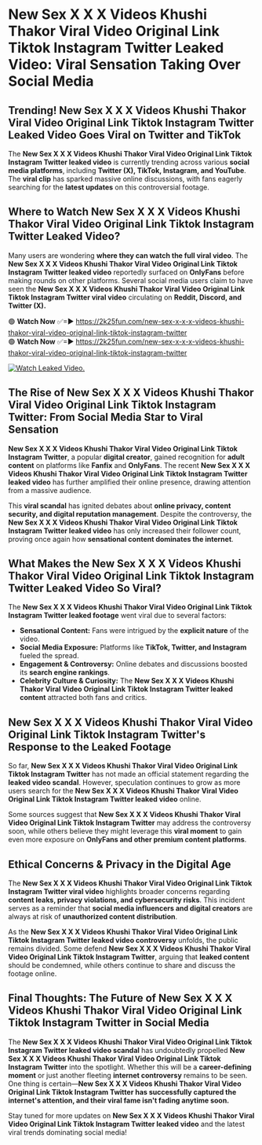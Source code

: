 # New Sex X X X Videos Khushi Thakor Viral Video Original Link Tiktok Instagram Twitter Leaked Video: Viral Sensation Taking Over Social Media

## **Trending! New Sex X X X Videos Khushi Thakor Viral Video Original Link Tiktok Instagram Twitter Leaked Video Goes Viral on Twitter and TikTok**
The **New Sex X X X Videos Khushi Thakor Viral Video Original Link Tiktok Instagram Twitter leaked video** is currently trending across various **social media platforms**, including **Twitter (X), TikTok, Instagram, and YouTube**. The **viral clip** has sparked massive online discussions, with fans eagerly searching for the **latest updates** on this controversial footage.

## **Where to Watch New Sex X X X Videos Khushi Thakor Viral Video Original Link Tiktok Instagram Twitter Leaked Video?**
Many users are wondering **where they can watch the full viral video**. The **New Sex X X X Videos Khushi Thakor Viral Video Original Link Tiktok Instagram Twitter leaked video** reportedly surfaced on **OnlyFans** before making rounds on other platforms. Several social media users claim to have seen the **New Sex X X X Videos Khushi Thakor Viral Video Original Link Tiktok Instagram Twitter viral video** circulating on **Reddit, Discord, and Twitter (X).**

🟢 **Watch Now** ✅=► https://2k25fun.com/new-sex-x-x-x-videos-khushi-thakor-viral-video-original-link-tiktok-instagram-twitter  
🟢 **Watch Now** ✅=► https://2k25fun.com/new-sex-x-x-x-videos-khushi-thakor-viral-video-original-link-tiktok-instagram-twitter  

[![Watch Leaked Video.](https://miro.medium.com/v2/resize:fit:828/format:webp/1*cilzJN44JGOrTw9NJCrNHA.gif "Watch Leaked Video")](https://2k25fun.com/new-sex-x-x-x-videos-khushi-thakor-viral-video-original-link-tiktok-instagram-twitter)

## **The Rise of New Sex X X X Videos Khushi Thakor Viral Video Original Link Tiktok Instagram Twitter: From Social Media Star to Viral Sensation**
**New Sex X X X Videos Khushi Thakor Viral Video Original Link Tiktok Instagram Twitter**, a popular **digital creator**, gained recognition for **adult content** on platforms like **Fanfix** and **OnlyFans**. The recent **New Sex X X X Videos Khushi Thakor Viral Video Original Link Tiktok Instagram Twitter leaked video** has further amplified their online presence, drawing attention from a massive audience.

This **viral scandal** has ignited debates about **online privacy, content security, and digital reputation management**. Despite the controversy, the **New Sex X X X Videos Khushi Thakor Viral Video Original Link Tiktok Instagram Twitter leaked video** has only increased their follower count, proving once again how **sensational content dominates the internet**.

## **What Makes the New Sex X X X Videos Khushi Thakor Viral Video Original Link Tiktok Instagram Twitter Leaked Video So Viral?**
The **New Sex X X X Videos Khushi Thakor Viral Video Original Link Tiktok Instagram Twitter leaked footage** went viral due to several factors:
- **Sensational Content:** Fans were intrigued by the **explicit nature** of the video.
- **Social Media Exposure:** Platforms like **TikTok, Twitter, and Instagram** fueled the spread.
- **Engagement & Controversy:** Online debates and discussions boosted its **search engine rankings**.
- **Celebrity Culture & Curiosity:** The **New Sex X X X Videos Khushi Thakor Viral Video Original Link Tiktok Instagram Twitter leaked content** attracted both fans and critics.

## **New Sex X X X Videos Khushi Thakor Viral Video Original Link Tiktok Instagram Twitter's Response to the Leaked Footage**
So far, **New Sex X X X Videos Khushi Thakor Viral Video Original Link Tiktok Instagram Twitter** has not made an official statement regarding the **leaked video scandal**. However, speculation continues to grow as more users search for the **New Sex X X X Videos Khushi Thakor Viral Video Original Link Tiktok Instagram Twitter leaked video** online.

Some sources suggest that **New Sex X X X Videos Khushi Thakor Viral Video Original Link Tiktok Instagram Twitter** may address the controversy soon, while others believe they might leverage this **viral moment** to gain even more exposure on **OnlyFans and other premium content platforms**.

## **Ethical Concerns & Privacy in the Digital Age**
The **New Sex X X X Videos Khushi Thakor Viral Video Original Link Tiktok Instagram Twitter viral video** highlights broader concerns regarding **content leaks, privacy violations, and cybersecurity risks**. This incident serves as a reminder that **social media influencers and digital creators** are always at risk of **unauthorized content distribution**.

As the **New Sex X X X Videos Khushi Thakor Viral Video Original Link Tiktok Instagram Twitter leaked video controversy** unfolds, the public remains divided. Some defend **New Sex X X X Videos Khushi Thakor Viral Video Original Link Tiktok Instagram Twitter**, arguing that **leaked content** should be condemned, while others continue to share and discuss the footage online.

## **Final Thoughts: The Future of New Sex X X X Videos Khushi Thakor Viral Video Original Link Tiktok Instagram Twitter in Social Media**
The **New Sex X X X Videos Khushi Thakor Viral Video Original Link Tiktok Instagram Twitter leaked video scandal** has undoubtedly propelled **New Sex X X X Videos Khushi Thakor Viral Video Original Link Tiktok Instagram Twitter** into the spotlight. Whether this will be a **career-defining moment** or just another fleeting **internet controversy** remains to be seen. One thing is certain—**New Sex X X X Videos Khushi Thakor Viral Video Original Link Tiktok Instagram Twitter has successfully captured the internet's attention, and their viral fame isn't fading anytime soon.**

Stay tuned for more updates on **New Sex X X X Videos Khushi Thakor Viral Video Original Link Tiktok Instagram Twitter leaked video** and the latest viral trends dominating social media!